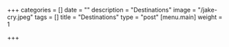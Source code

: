 +++
categories = []
date = ""
description = "Destinations"
image = "/jake-cry.jpeg"
tags = []
title = "Destinations"
type = "post"
[menu.main]
weight = 1

+++
